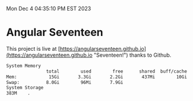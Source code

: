 Mon Dec  4 04:35:10 PM EST 2023

# Angular Seventeen


This project is live at [https://angularseventeen.github.io](https://angularseventeen.github.io "Seventeen!") thanks to Github.

```bash
System Memory
               total        used        free      shared  buff/cache   available
Mem:            15Gi       3.3Gi       2.2Gi       437Mi        10Gi        11Gi
Swap:          8.0Gi        96Mi       7.9Gi
System Storage
383M	.
